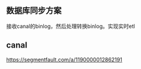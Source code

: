
## 数据库同步方案
接收canal的binlog，然后处理转换binlog。实现实时etl

## canal
https://segmentfault.com/a/1190000012862191